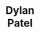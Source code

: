 ---
layout: page
title: <b>Dylan</b> <br> Patel 
description: SemiAnalysis
img: assets/img/dylan.jpg
redirect: https://twitter.com/dylan522p
importance: 2
category: none
---